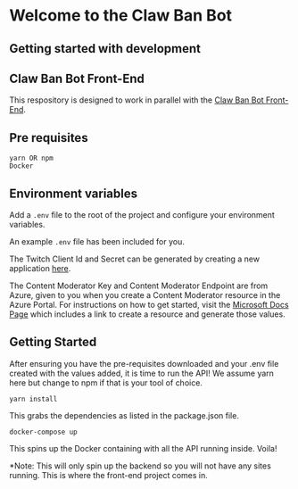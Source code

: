 # Welcome to the Claw Ban Bot



## Getting started with development

## Claw Ban Bot Front-End

This respository is designed to work in parallel with the [Claw Ban Bot Front-End](https://github.com/ClawBanBot/clawbanbot-fe).

## Pre requisites

```
yarn OR npm
Docker
```

## Environment variables

Add a `.env` file to the root of the project and configure your environment variables.

An example `.env` file has been included for you. 

The Twitch Client Id and Secret can be generated by creating a new application [here](https://dev.twitch.tv/console/apps).

The Content Moderator Key and Content Moderator Endpoint are from Azure, given to you when you create a Content Moderator resource in the Azure Portal. For instructions on how to get started, visit the [Microsoft Docs Page](https://docs.microsoft.com/en-us/azure/cognitive-services/content-moderator/client-libraries?tabs=visual-studio&pivots=programming-language-csharp) which includes a link to create a resource and generate those values.

## Getting Started

After ensuring you have the pre-requisites downloaded and your .env file created with the values added, it is time to run the API! We assume yarn here but change to npm if that is your tool of choice.

```
yarn install
```

This grabs the dependencies as listed in the package.json file.

```
docker-compose up
```

This spins up the Docker containing with all the API running inside. Voila!

*Note: This will only spin up the backend so you will not have any sites running. This is where the front-end project comes in.
 